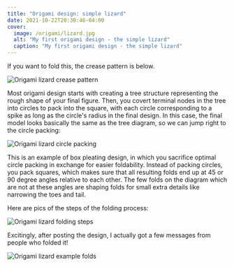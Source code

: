 ```yaml
---
title: "Origami design: simple lizard"
date: 2021-10-22T20:30:46-04:00
cover:
  image: /origami/lizard.jpg
  alt: "My first origami design - the simple lizard"
  caption: "My first origami design - the simple lizard"
---
```


If you want to fold this, the crease pattern is below.

![Origami lizard crease pattern](/origami/lizard_pattern.png)

Most origami design starts with creating a tree structure representing the rough shape of your final figure. Then, you covert terminal nodes in the tree into circles to pack into the square, with each circle corresponding to a spike as long as the circle's radius in the final design. In this case, the final model looks basically the same as the tree diagram, so we can jump right to the circle packing:

![Origami lizard circle packing](/origami/lizard_packing.jpg)

This is an example of box pleating design, in which you sacrifice optimal circle packing in exchange for easier foldability. Instead of packing circles, you pack squares, which makes sure that all resulting folds end up at 45 or 90 degree angles relative to each other. The few folds on the diagram which are not at these angles are shaping folds for small extra details like narrowing the toes and tail.

Here are pics of the steps of the folding process:

![Origami lizard folding steps](/origami/lizard_steps.jpg)

Excitingly, after posting the design, I actually got a few messages from people who folded it!

![Origami lizard example folds](/origami/lizard_examples.jpg)
